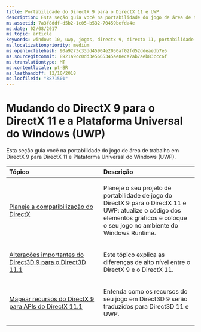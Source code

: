 ```yaml
---
title: Portabilidade do DirectX 9 para o DirectX 11 e UWP
description: Esta seção guia você na portabilidade do jogo de área de trabalho em DirectX 9 para DirectX 11 e Plataforma Universal do Windows (UWP).
ms.assetid: 7a3f8ddf-d5b2-1c05-b532-70459befda4e
ms.date: 02/08/2017
ms.topic: article
keywords: windows 10, uwp, jogos, directx 9, directx 11, portabilidade
ms.localizationpriority: medium
ms.openlocfilehash: 90a9273c33dd45904e2050af02fd52ddeaedb7e5
ms.sourcegitcommit: 8921a9cc0dd3e5665345ae8eca7ab7aeb83ccc6f
ms.translationtype: MT
ms.contentlocale: pt-BR
ms.lasthandoff: 12/10/2018
ms.locfileid: "8871501"
---
```

# <a name="moving-from-directx-9-to-directx-11-and-universal-windows-platform-uwp"></a>Mudando do DirectX 9 para o DirectX 11 e a Plataforma Universal do Windows (UWP)



Esta seção guia você na portabilidade do jogo de área de trabalho em DirectX 9 para DirectX 11 e Plataforma Universal do Windows (UWP).

<table>
<colgroup>
<col width="50%" />
<col width="50%" />
</colgroup>
<thead>
<tr class="header">
<th align="left">Tópico</th>
<th align="left">Descrição</th>
</tr>
</thead>
<tbody>
<tr class="odd">
<td align="left"><p><a href="plan-your-directx-port.md">Planeje a compatibilização do DirectX</a></p></td>
<td align="left"><p>Planeje o seu projeto de portabilidade de jogo do DirectX 9 para o DirectX 11 e UWP: atualize o código dos elementos gráficos e coloque o seu jogo no ambiente do Windows Runtime.</p></td>
</tr>
<tr class="even">
<td align="left"><p><a href="understand-direct3d-11-1-concepts.md">Alterações importantes do Direct3D 9 para o Direct3D 11.1</a></p></td>
<td align="left"><p>Este tópico explica as diferenças de alto nível entre o DirectX 9 e o DirectX 11.</p></td>
</tr>
<tr class="odd">
<td align="left"><p><a href="feature-mapping.md">Mapear recursos do DirectX 9 para APIs do DirectX 11.1</a></p></td>
<td align="left"><p>Entenda como os recursos do seu jogo em Direct3D 9 serão traduzidos para Direct3D 11 e UWP.</p></td>
</tr>
</tbody>
</table>

 

 

 





